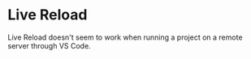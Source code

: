 # Live Reload

Live Reload doesn't seem to work when running a project on a remote server through VS Code.
